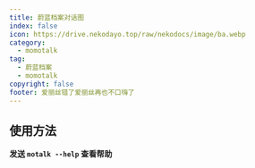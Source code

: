 ```yaml
---
title: 蔚蓝档案对话图
index: false
icon: https://drive.nekodayo.top/raw/nekodocs/image/ba.webp
category:
  - momotalk
tag:
  - 蔚蓝档案
  - momotalk
copyright: false
footer: 爱丽丝错了爱丽丝再也不口嗨了
---
```


## **使用方法**
**发送 `motalk --help` 查看帮助**